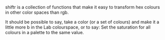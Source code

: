 shiftr is a collection of functions that make it easy to transform hex colours in other color spaces than rgb. 

It should be possible to say, take a color (or a set of colours) and make it a little more b in the Lab colourspace, or to say: Set the saturation for all colours in a  palette to the same value.
